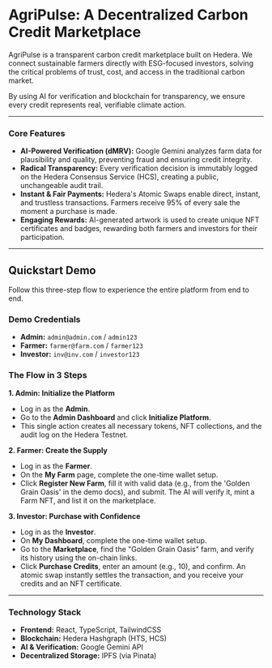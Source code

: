 # AgriPulse: A Decentralized Carbon Credit Marketplace

AgriPulse is a transparent carbon credit marketplace built on Hedera. We connect sustainable farmers directly with ESG-focused investors, solving the critical problems of trust, cost, and access in the traditional carbon market.

By using AI for verification and blockchain for transparency, we ensure every credit represents real, verifiable climate action.

---

### Core Features

-   **AI-Powered Verification (dMRV):** Google Gemini analyzes farm data for plausibility and quality, preventing fraud and ensuring credit integrity.
-   **Radical Transparency:** Every verification decision is immutably logged on the Hedera Consensus Service (HCS), creating a public, unchangeable audit trail.
-   **Instant & Fair Payments:** Hedera's Atomic Swaps enable direct, instant, and trustless transactions. Farmers receive 95% of every sale the moment a purchase is made.
-   **Engaging Rewards:** AI-generated artwork is used to create unique NFT certificates and badges, rewarding both farmers and investors for their participation.

---

## Quickstart Demo

Follow this three-step flow to experience the entire platform from end to end.

### Demo Credentials

-   **Admin:** `admin@admin.com` / `admin123`
-   **Farmer:** `farmer@farm.com` / `farmer123`
-   **Investor:** `inv@inv.com` / `investor123`

### The Flow in 3 Steps

**1. Admin: Initialize the Platform**
-   Log in as the **Admin**.
-   Go to the **Admin Dashboard** and click **Initialize Platform**.
-   This single action creates all necessary tokens, NFT collections, and the audit log on the Hedera Testnet.

**2. Farmer: Create the Supply**
-   Log in as the **Farmer**.
-   On the **My Farm** page, complete the one-time wallet setup.
-   Click **Register New Farm**, fill it with valid data (e.g., from the 'Golden Grain Oasis' in the demo docs), and submit. The AI will verify it, mint a Farm NFT, and list it on the marketplace.

**3. Investor: Purchase with Confidence**
-   Log in as the **Investor**.
-   On **My Dashboard**, complete the one-time wallet setup.
-   Go to the **Marketplace**, find the "Golden Grain Oasis" farm, and verify its history using the on-chain links.
-   Click **Purchase Credits**, enter an amount (e.g., 10), and confirm. An atomic swap instantly settles the transaction, and you receive your credits and an NFT certificate.

---

### Technology Stack

-   **Frontend:** React, TypeScript, TailwindCSS
-   **Blockchain:** Hedera Hashgraph (HTS, HCS)
-   **AI & Verification:** Google Gemini API
-   **Decentralized Storage:** IPFS (via Pinata)
